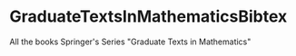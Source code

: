 GraduateTextsInMathematicsBibtex
================================

All the books Springer's Series "Graduate Texts in Mathematics" 